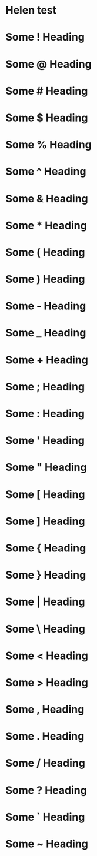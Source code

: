 # Helen test
# Some ! Heading
# Some @ Heading
# Some # Heading
# Some $ Heading
# Some % Heading
# Some ^ Heading
# Some & Heading
# Some * Heading
# Some ( Heading
# Some ) Heading
# Some - Heading
# Some _ Heading
# Some + Heading
# Some ; Heading
# Some : Heading
# Some ' Heading
# Some " Heading
# Some [ Heading
# Some ] Heading
# Some { Heading
# Some } Heading
# Some | Heading
# Some \ Heading
# Some < Heading
# Some > Heading
# Some , Heading
# Some . Heading
# Some / Heading
# Some ? Heading
# Some ` Heading
# Some ~ Heading
